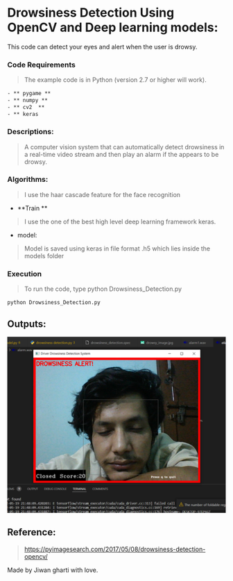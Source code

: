 # Drowsiness Detection Using OpenCV and Deep learning models:
This code can detect your eyes and alert when the user is drowsy.



### Code Requirements
> The example code is in Python (version 2.7 or higher will work).

    - ** pygame **
    - ** numpy **
    - ** cv2  **
    - ** keras


### Descriptions:
> A computer vision system that can automatically detect drowsiness in a real-time video stream and then play an alarm if the appears to be drowsy.

### Algorithms:
> I use the haar cascade feature for the face recognition
* **Train **
> I use the one of the best high level deep learning framework keras.
* model:
> Model is saved using keras in file format .h5 which lies inside the models folder

### Execution
> To run the code, type python Drowsiness_Detection.py
``` 
python Drowsiness_Detection.py 
```

## Outputs:
![drowsiness.PNG](/outputs/drowsiness.PNG)


## Reference:

> https://pyimagesearch.com/2017/05/08/drowsiness-detection-opencv/

Made by Jiwan gharti with love.
